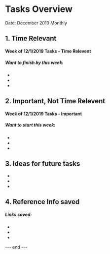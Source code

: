 # Tasks Overview  

Date: December 2019 Monthly  

## 1. Time Relevant  

#### Week of 12/1/2019 Tasks - Time Relevent  

##### Want to finish by this week:  
 *  
 *  
 *  
 


## 2.  Important, Not Time Relevent   

#### Week of 12/1/2019 Tasks - Important  

##### Want to start this week:  
 *  
 *  
 *  


## 3. Ideas for future tasks  
 *  
 *  
 *  

## 4. Reference Info saved  

##### Links saved:  
 *  
 *  
 *



--- end ---  

